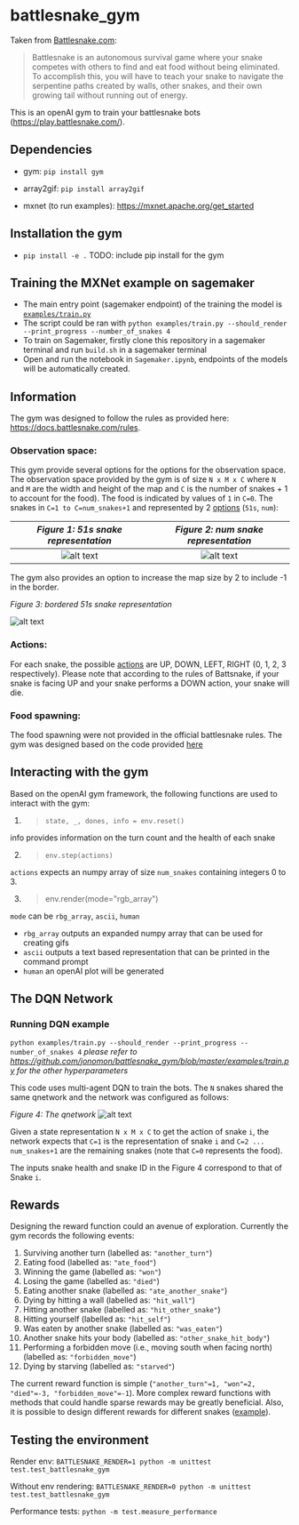 # battlesnake_gym
Taken from [Battlesnake.com](https://docs.battlesnake.com/rules):

> Battlesnake is an autonomous survival game where your snake competes with others to find and eat food without being eliminated. To accomplish this, you will have to teach your snake to navigate the serpentine paths created by walls, other snakes, and their own growing tail without running out of energy.

This is an openAI gym to train your battlesnake bots (https://play.battlesnake.com/). 

## Dependencies
- gym: `pip install gym`

- array2gif: `pip install array2gif`

- mxnet (to run examples): https://mxnet.apache.org/get_started

## Installation the gym
- `pip install -e .`
TODO: include pip install for the gym

## Training the MXNet example on sagemaker
- The main entry point (sagemaker endpoint) of the training the model is [`examples/train.py`](https://github.com/jonomon/battlesnake_gym/blob/master/examples/train.py)
- The script could be ran with `python examples/train.py --should_render --print_progress --number_of_snakes 4`
- To train on Sagemaker, firstly clone this repository in a sagemaker terminal and run `build.sh` in a sagemaker terminal
- Open and run the notebook in `Sagemaker.ipynb`, endpoints of the models will be automatically created.

## Information
The gym was designed to follow the rules as provided here: https://docs.battlesnake.com/rules.

### Observation space: 
This gym provide several options for the options for the observation space. 
The observation space provided by the gym is of size `N x M x C` where `N` and `M` are the width and height of the map and `C` is the number of snakes + 1 to account for the food). The food is indicated by values of `1` in `C=0`. The snakes in `C=1 to C=num_snakes+1` and represented by 2 [options](https://github.com/jonomon/battlesnake_gym/blob/master/battlesnake_gym/snake_gym.py) (`51s`, `num`): 

*Figure 1: 51s snake representation*             |  *Figure 2: num snake representation*
:-----------------------------------------------:|:----------------------------------------------------------------:
![alt text](https://github.com/jonomon/battlesnake_gym/blob/master/images/51s.png "51s snake representation") |  ![alt text](https://github.com/jonomon/battlesnake_gym/blob/master/images/num.png "num snake representation")

The gym also provides an option to increase the map size by 2 to include -1 in the border.

*Figure 3: bordered 51s snake representation*

![alt text](https://github.com/jonomon/battlesnake_gym/blob/master/images/border.png "Bordered 51s snake representation")

### Actions:
For each snake, the possible [actions](https://github.com/jonomon/battlesnake_gym/blob/master/battlesnake_gym/snake.py) are UP, DOWN, LEFT, RIGHT (0, 1, 2, 3 respectively). Please note that according to the rules of Battsnake, if your snake is facing UP and your snake performs a DOWN action, your snake will die.

### Food spawning:
The food spawning were not provided in the official battlesnake rules. The gym was designed based on the code provided [here](
https://github.com/battlesnakeio/engine/blob/master/rules/tick.go#L82)
  
## Interacting with the gym
Based on the openAI gym framework, the following functions are used to interact with the gym:

1. >`state, _, dones, info = env.reset()`

info provides information on the turn count and the health of each snake

2. > `env.step(actions)`

`actions` expects an numpy array of size `num_snakes` containing integers 0 to 3.

3. > env.render(mode="rgb_array")

`mode` can be `rbg_array`, `ascii`, `human` 
- `rbg_array` outputs an expanded numpy array that can be used for creating gifs
- `ascii` outputs a text based representation that can be printed in the command prompt
- `human` an openAI plot will be generated

## The DQN Network
### Running DQN example
`python examples/train.py --should_render --print_progress --number_of_snakes 4`
*please refer to https://github.com/jonomon/battlesnake_gym/blob/master/examples/train.py for the other hyperparameters*

This code uses multi-agent DQN to train the bots. The `N` snakes shared the same qnetwork and the network was configured as follows:

*Figure 4: The qnetwork*
![alt text](https://github.com/jonomon/battlesnake_gym/blob/master/images/qnetwork.png "qnetwork")

Given a state representation `N x M x C` to get the action of snake `i`, the network expects that `C=1` is the representation of snake `i` and `C=2 ... num_snakes+1` are the remaining snakes (note that `C=0` represents the food).

The inputs snake health and snake ID in the Figure 4 correspond to that of Snake `i`.

## Rewards
Designing the reward function could an avenue of exploration. Currently the gym records the following events: 
1. Surviving another turn (labelled as: `"another_turn"`)
3. Eating food (labelled as: `"ate_food"`)
4. Winning the game (labelled as: `"won"`)
5. Losing the game (labelled as: `"died"`)
6. Eating another snake (labelled as: `"ate_another_snake"`)
7. Dying by hitting a wall (labelled as: `"hit_wall"`)
8. Hitting another snake (labelled as: `"hit_other_snake"`)
9. Hitting yourself (labelled as: `"hit_self"`)
10. Was eaten by another snake (labelled as: `"was_eaten"`)
11. Another snake hits your body (labelled as: `"other_snake_hit_body"`)
12. Performing a forbidden move (i.e., moving south when facing north) (labelled as: `"forbidden_move"`)
13. Dying by starving (labelled as: `"starved"`)

The current reward function is simple (`"another_turn"=1, "won"=2, "died"=-3, "forbidden_move"=-1`).
More complex reward functions with methods that could handle sparse rewards may be greatly beneficial. Also, it is possible to design different rewards for different snakes ([example](https://github.com/jonomon/battlesnake_gym/blob/save_only_best/battlesnake_gym/rewards.py)). 
 
## Testing the environment

Render env:
`BATTLESNAKE_RENDER=1 python -m unittest test.test_battlesnake_gym`

Without env rendering:
`BATTLESNAKE_RENDER=0 python -m unittest test.test_battlesnake_gym`

Performance tests:
`python -m test.measure_performance`
